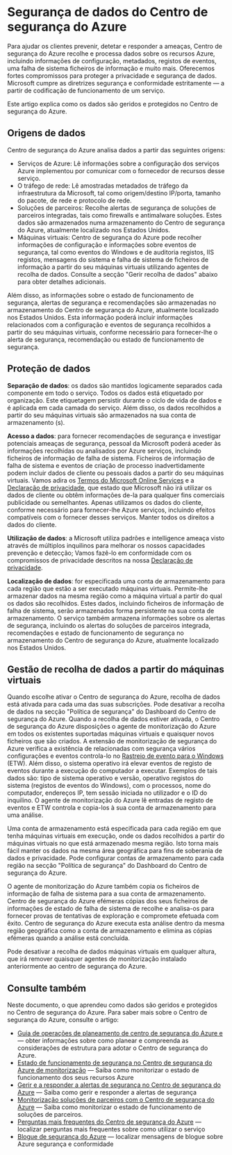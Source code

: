 <properties
   pageTitle="Segurança de dados do Centro de segurança do Azure | Microsoft Azure"
   description="Este documento explica como os dados são geridos e protegidos no Centro de segurança do Azure."
   services="security-center"
   documentationCenter="na"
   authors="YuriDio"
   manager="swadhwa"
   editor=""/>

<tags
   ms.service="security-center"
   ms.devlang="na"
   ms.topic="hero-article"
   ms.tgt_pltfrm="na"
   ms.workload="na"
   ms.date="10/25/2016"
   ms.author="yurid"/>

# <a name="azure-security-center-data-security"></a>Segurança de dados do Centro de segurança do Azure
Para ajudar os clientes prevenir, detetar e responder a ameaças, Centro de segurança do Azure recolhe e processa dados sobre os recursos Azure, incluindo informações de configuração, metadados, registos de eventos, uma falha de sistema ficheiros de informação e muito mais. Oferecemos fortes compromissos para proteger a privacidade e segurança de dados. Microsoft cumpre as diretrizes segurança e conformidade estritamente — a partir de codificação de funcionamento de um serviço. 

Este artigo explica como os dados são geridos e protegidos no Centro de segurança do Azure.

## <a name="data-sources"></a>Origens de dados

Centro de segurança do Azure analisa dados a partir das seguintes origens:

- Serviços de Azure: Lê informações sobre a configuração dos serviços Azure implementou por comunicar com o fornecedor de recursos desse serviço.
- O tráfego de rede: Lê amostradas metadados de tráfego da infraestrutura da Microsoft, tal como origem/destino IP/porta, tamanho do pacote, de rede e protocolo de rede.
- Soluções de parceiros: Recolhe alertas de segurança de soluções de parceiros integradas, tais como firewalls e antimalware soluções. Estes dados são armazenados numa armazenamento do Centro de segurança do Azure, atualmente localizado nos Estados Unidos.
- Máquinas virtuais: Centro de segurança do Azure pode recolher informações de configuração e informações sobre eventos de segurança, tal como eventos do Windows e de auditoria registos, IIS registos, mensagens do sistema e falha de sistema de ficheiros de informação a partir do seu máquinas virtuais utilizando agentes de recolha de dados. Consulte a secção "Gerir recolha de dados" abaixo para obter detalhes adicionais.  

Além disso, as informações sobre o estado de funcionamento de segurança, alertas de segurança e recomendações são armazenadas no armazenamento do Centro de segurança do Azure, atualmente localizado nos Estados Unidos. Esta informação poderá incluir informações relacionados com a configuração e eventos de segurança recolhidos a partir do seu máquinas virtuais, conforme necessário para fornecer-lhe o alerta de segurança, recomendação ou estado de funcionamento de segurança.

## <a name="data-protection"></a>Proteção de dados

**Separação de dados**: os dados são mantidos logicamente separados cada componente em todo o serviço. Todos os dados está etiquetado por organização. Este etiquetagem persistir durante o ciclo de vida de dados e é aplicada em cada camada do serviço. Além disso, os dados recolhidos a partir do seu máquinas virtuais são armazenados na sua conta de armazenamento (s).

**Acesso a dados**: para fornecer recomendações de segurança e investigar potenciais ameaças de segurança, pessoal da Microsoft poderá aceder às informações recolhidas ou analisados por Azure serviços, incluindo ficheiros de informação de falha de sistema. Ficheiros de informação de falha de sistema e eventos de criação de processo inadvertidamente podem incluir dados de cliente ou pessoais dados a partir do seu máquinas virtuais. Vamos adira os [Termos do Microsoft Online Services](http://www.microsoftvolumelicensing.com/DocumentSearch.aspx?Mode=3&DocumentTypeId=31) e a [Declaração de privacidade](https://www.microsoft.com/privacystatement/en-us/OnlineServices/Default.aspx), que estado que Microsoft não irá utilizar os dados de cliente ou obtêm informações de-la para qualquer fins comerciais publicidade ou semelhantes. Apenas utilizamos os dados do cliente, conforme necessário para fornecer-lhe Azure serviços, incluindo efeitos compatíveis com o fornecer desses serviços. Manter todos os direitos a dados do cliente.

**Utilização de dados**: a Microsoft utiliza padrões e intelligence ameaça visto através de múltiplos inquilinos para melhorar os nossos capacidades prevenção e detecção; Vamos fazê-lo em conformidade com os compromissos de privacidade descritos na nossa [Declaração de privacidade](https://www.microsoft.com/privacystatement/en-us/OnlineServices/Default.aspx).

**Localização de dados**: for especificada uma conta de armazenamento para cada região que estão a ser executado máquinas virtuais. Permite-lhe armazenar dados na mesma região como a máquina virtual a partir do qual os dados são recolhidos. Estes dados, incluindo ficheiros de informação de falha de sistema, serão armazenados forma persistente na sua conta de armazenamento. O serviço também armazena informações sobre os alertas de segurança, incluindo os alertas do soluções de parceiros integrada, recomendações e estado de funcionamento de segurança no armazenamento do Centro de segurança do Azure, atualmente localizado nos Estados Unidos.

## <a name="managing-data-collection-from-virtual-machines"></a>Gestão de recolha de dados a partir do máquinas virtuais

Quando escolhe ativar o Centro de segurança do Azure, recolha de dados está ativada para cada uma das suas subscrições. Pode desativar a recolha de dados na secção "Política de segurança" do Dashboard do Centro de segurança do Azure. Quando a recolha de dados estiver ativada, o Centro de segurança do Azure disposições o agente de monitorização do Azure em todos os existentes suportadas máquinas virtuais e quaisquer novos ficheiros que são criados. A extensão de monitorização de segurança do Azure verifica a existência de relacionadas com segurança vários configurações e eventos controla-lo no [Rastreio de evento para o Windows](https://msdn.microsoft.com/library/windows/desktop/bb968803.aspx) (ETW). Além disso, o sistema operativo irá elevar eventos de registo de eventos durante a execução do computador a executar. Exemplos de tais dados são: tipo de sistema operativo e versão, operativo registos do sistema (registos de eventos do Windows), com o processos, nome do computador, endereços IP, tem sessão iniciada no utilizador e o ID do inquilino. O agente de monitorização do Azure lê entradas de registo de eventos e ETW controla e copia-los à sua conta de armazenamento para uma análise. 

Uma conta de armazenamento está especificada para cada região em que tenha máquinas virtuais em execução, onde os dados recolhidos a partir do máquinas virtuais no que está armazenado mesma região. Isto torna mais fácil manter os dados na mesma área geográfica para fins de soberania de dados e privacidade. Pode configurar contas de armazenamento para cada região na secção "Política de segurança" do Dashboard do Centro de segurança do Azure.

O agente de monitorização do Azure também copia os ficheiros de informação de falha de sistema para a sua conta de armazenamento.  Centro de segurança do Azure efémeras cópias dos seus ficheiros de informações de estado de falha de sistema de recolhe e analisa-os para fornecer provas de tentativas de exploração e compromete efetuada com êxito.  Centro de segurança do Azure executa esta análise dentro da mesma região geográfica como a conta de armazenamento e elimina as cópias efémeras quando a análise está concluída.

Pode desativar a recolha de dados máquinas virtuais em qualquer altura, que irá remover quaisquer agentes de monitorização instalado anteriormente ao centro de segurança do Azure.


## <a name="see-also"></a>Consulte também

Neste documento, o que aprendeu como dados são geridos e protegidos no Centro de segurança do Azure. Para saber mais sobre o Centro de segurança do Azure, consulte o artigo:

- [Guia de operações de planeamento de centro de segurança do Azure e](security-center-planning-and-operations-guide.md) — obter informações sobre como planear e compreenda as considerações de estrutura para adotar o Centro de segurança do Azure.
- [Estado de funcionamento de segurança no Centro de segurança do Azure de monitorização](security-center-monitoring.md) — Saiba como monitorizar o estado de funcionamento dos seus recursos Azure
- [Gerir e a responder a alertas de segurança no Centro de segurança do Azure](security-center-managing-and-responding-alerts.md) — Saiba como gerir e responder a alertas de segurança
- [Monitorização soluções de parceiros com o Centro de segurança do Azure](security-center-partner-solutions.md) — Saiba como monitorizar o estado de funcionamento de soluções de parceiros.
- [Perguntas mais frequentes do Centro de segurança do Azure](security-center-faq.md) — localizar perguntas mais frequentes sobre como utilizar o serviço
- [Blogue de segurança do Azure](http://blogs.msdn.com/b/azuresecurity/) — localizar mensagens de blogue sobre Azure segurança e conformidade
